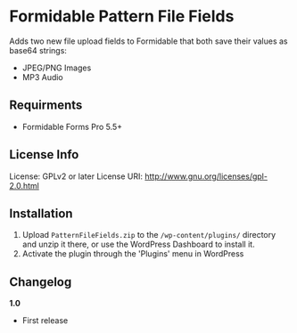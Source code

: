 # Formidable Pattern File Fields

Adds two new file upload fields to Formidable that both save their values as base64 strings:

-   JPEG/PNG Images
-   MP3 Audio

## Requirments

-   Formidable Forms Pro 5.5+

## License Info

License: GPLv2 or later
License URI: http://www.gnu.org/licenses/gpl-2.0.html

## Installation

1. Upload `PatternFileFields.zip` to the `/wp-content/plugins/` directory and unzip it there, or use the WordPress Dashboard to install it.
2. Activate the plugin through the 'Plugins' menu in WordPress

## Changelog

**1.0**

-   First release
